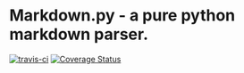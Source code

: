 # Markdown.py - a pure python markdown parser.

[![travis-ci](https://travis-ci.org/fakepoet/markdown.py.svg)](https://travis-ci.org/fakepoet/markdown.py)
[![Coverage Status](https://coveralls.io/repos/github/fakepoet/markdown.py/badge.svg?branch=master)](https://coveralls.io/github/fakepoet/markdown.py?branch=master)
